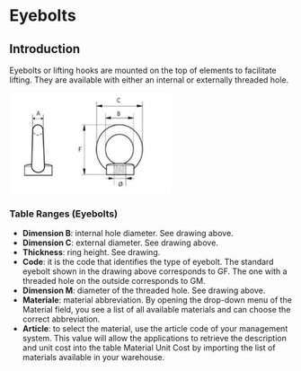 # Eyebolts

## Introduction
Eyebolts or lifting hooks are mounted on the top of elements to facilitate lifting.  They are available with either an internal or externally threaded hole.

<img src="img/Golfari.png" height="180px">

### Table Ranges (Eyebolts)

- **Dimension B**: internal hole diameter. See drawing above.
- **Dimension C**: external diameter. See drawing above.
- **Thickness**: ring height. See drawing.
- **Code**: it is the code that identifies the type of eyebolt. The standard eyebolt shown in the drawing above corresponds to GF. The one with a threaded hole on the outside corresponds to GM.
- **Dimension M**: diameter of the threaded hole. See drawing above.
- **Materiale**: material abbreviation. By opening the drop-down menu of the Material field, you see a list of all available materials and can choose the correct abbreviation.
- **Article**: to select the material, use the article code of your management system. This value will allow the applications to retrieve the description and unit cost into the table Material Unit Cost by importing the list of materials available in your warehouse.
